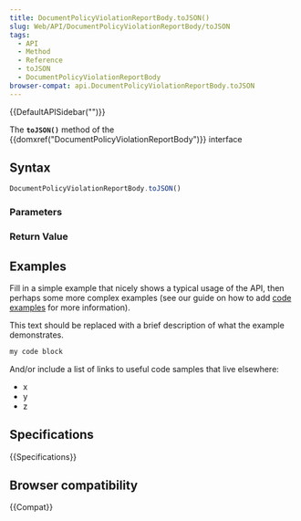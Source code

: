 ```yaml
---
title: DocumentPolicyViolationReportBody.toJSON()
slug: Web/API/DocumentPolicyViolationReportBody/toJSON
tags:
  - API
  - Method
  - Reference
  - toJSON
  - DocumentPolicyViolationReportBody
browser-compat: api.DocumentPolicyViolationReportBody.toJSON
---
```

{{DefaultAPISidebar("")}}

The **`toJSON()`** method of the {{domxref("DocumentPolicyViolationReportBody")}} interface 

## Syntax

```js
DocumentPolicyViolationReportBody.toJSON()
```

### Parameters



### Return Value



## Examples

Fill in a simple example that nicely shows a typical usage of the API, then perhaps some more complex examples (see our guide on how to add [code examples](/en-US/docs/MDN/Contribute/Structures/Code_examples) for more information).

This text should be replaced with a brief description of what the example demonstrates.

```js
my code block
```

And/or include a list of links to useful code samples that live elsewhere:

*   x
*   y
*   z

## Specifications

{{Specifications}}

## Browser compatibility

{{Compat}}


